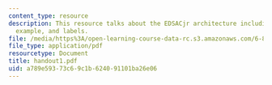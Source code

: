 ```yaml
---
content_type: resource
description: This resource talks about the EDSACjr architecture including macros with
  example, and labels.
file: /media/https%3A/open-learning-course-data-rc.s3.amazonaws.com/6-823-computer-system-architecture-fall-2005/a789e59373c69c1b624091101ba26e06_handout1.pdf
file_type: application/pdf
resourcetype: Document
title: handout1.pdf
uid: a789e593-73c6-9c1b-6240-91101ba26e06
---
```

